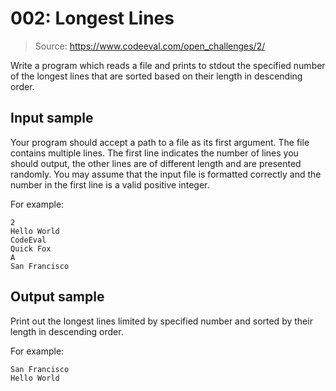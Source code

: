 # 002: Longest Lines

> Source: https://www.codeeval.com/open_challenges/2/

Write a program which reads a file and prints to stdout the specified number of the
longest lines that are sorted based on their length in descending order.

## Input sample

Your program should accept a path to a file as its first argument. The file contains
multiple lines. The first line indicates the number of lines you should output, the other
lines are of different length and are presented randomly. You may assume that the input
file is formatted correctly and the number in the first line is a valid positive integer.

For example:

```
2
Hello World
CodeEval
Quick Fox
A
San Francisco
```

## Output sample

Print out the longest lines limited by specified number and sorted by their length in descending order.

For example:

```
San Francisco
Hello World
```
